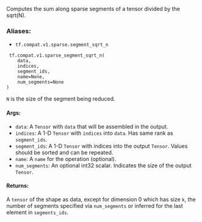Computes the sum along sparse segments of a tensor divided by the sqrt(N).
### Aliases:
- `tf.compat.v1.sparse.segment_sqrt_n`

```
 tf.compat.v1.sparse_segment_sqrt_n(
    data,
    indices,
    segment_ids,
    name=None,
    num_segments=None
)
```
`N` is the size of the segment being reduced.
#### Args:
- `data`: A `Tensor` with `data` that will be assembled in the output.
- `indices`: A 1-D `Tensor` with `indices` into `data`. Has same rank as `segment_ids`.
- `segment_ids`: A 1-D `Tensor` with indices into the output `Tensor`. Values should be sorted and can be repeated.
- `name`: A `name` for the operation (optional).
- `num_segments`: An optional int32 scalar. Indicates the size of the output `Tensor`.
#### Returns:
A `tensor` of the shape as data, except for dimension 0 which has size `k`, the number of segments specified via `num_segments` or inferred for the last element in `segments_ids`.
